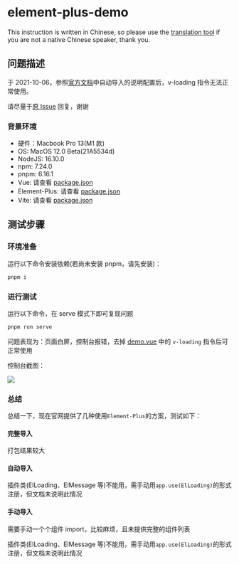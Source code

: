 # element-plus-demo
This instruction is written in Chinese, so please use the [translation tool](https://www.deepl.com) if you are not a native Chinese speaker, thank you.

## 问题描述
于 2021-10-06，参照[官方文档](https://element-plus.org/en-US/guide/quickstart.html#on-demand-import)中自动导入的说明配置后，v-loading 指令无法正常使用。

请尽量于[原 Issue](https://github.com/element-plus/element-plus/issues/3776) 回复，谢谢

### 背景环境
* 硬件：Macbook Pro 13(M1 款)
* OS: MacOS 12.0 Beta(21A5534d)
* NodeJS: 16.10.0
* npm: 7.24.0
* pnpm: 6.16.1
* Vue: 请查看 [package.json](package.json)
* Element-Plus: 请查看 [package.json](package.json)
* Vite: 请查看 [package.json](package.json)

## 测试步骤
### 环境准备
运行以下命令安装依赖(若尚未安装 pnpm，请先安装)：

```sh
pnpm i
```

### 进行测试
运行以下命令，在 serve 模式下即可复现问题

```sh
pnpm run serve
```

问题表现为：页面白屏，控制台报错，去掉 [demo.vue](src/views/demo.vue) 中的 `v-loading` 指令后可正常使用

控制台截图：

<img src="https://user-images.githubusercontent.com/9296576/136084776-dd136b01-1043-4b3c-8503-3ae4ee8662f9.png">

### 总结
总结一下，现在官网提供了几种使用`Element-Plus`的方案，测试如下：

#### 完整导入
打包结果较大

#### 自动导入
插件类(ElLoading、ElMessage 等)不能用，需手动用`app.use(ElLoading)`的形式注册，但文档未说明此情况

#### 手动导入
需要手动一个个组件 import，比较麻烦，且未提供完整的组件列表

插件类(ElLoading、ElMessage 等)不能用，需手动用`app.use(ElLoading)`的形式注册，但文档未说明此情况
